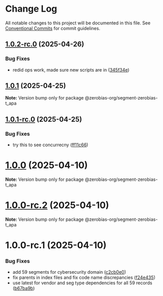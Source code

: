 # Change Log

All notable changes to this project will be documented in this file.
See [Conventional Commits](https://conventionalcommits.org) for commit guidelines.

## [1.0.2-rc.0](https://github.com/zerobias-org/segment/compare/@zerobias-org/segment-zerobias-t_apa@1.0.1...@zerobias-org/segment-zerobias-t_apa@1.0.2-rc.0) (2025-04-26)


### Bug Fixes

* redid ops work, made sure new scripts are in ([345f34e](https://github.com/zerobias-org/segment/commit/345f34ec926029dc141943b3e321676adb4a2888))





## [1.0.1](https://github.com/zerobias-org/segment/compare/@zerobias-org/segment-zerobias-t_apa@1.0.1-rc.0...@zerobias-org/segment-zerobias-t_apa@1.0.1) (2025-04-25)

**Note:** Version bump only for package @zerobias-org/segment-zerobias-t_apa





## [1.0.1-rc.0](https://github.com/zerobias-org/segment/compare/@zerobias-org/segment-zerobias-t_apa@1.0.0...@zerobias-org/segment-zerobias-t_apa@1.0.1-rc.0) (2025-04-25)


### Bug Fixes

* try this to see concurrecny ([ff11c66](https://github.com/zerobias-org/segment/commit/ff11c66d67cb9f185098fd640d4139178d29ae22))





# [1.0.0](https://github.com/zerobias-org/segment/compare/@zerobias-org/segment-zerobias-t_apa@1.0.0-rc.2...@zerobias-org/segment-zerobias-t_apa@1.0.0) (2025-04-10)

**Note:** Version bump only for package @zerobias-org/segment-zerobias-t_apa





# [1.0.0-rc.2](https://github.com/zerobias-org/segment/compare/@zerobias-org/segment-zerobias-t_apa@1.0.0-rc.1...@zerobias-org/segment-zerobias-t_apa@1.0.0-rc.2) (2025-04-10)

**Note:** Version bump only for package @zerobias-org/segment-zerobias-t_apa





# 1.0.0-rc.1 (2025-04-10)


### Bug Fixes

* add 59 segments for cybersecurity domain ([c2cb0e0](https://github.com/zerobias-org/segment/commit/c2cb0e0c1f1eabb51d7f5a6ae6db98c1516fcdbe))
* fix parents in index files and fix code name discrepancies ([f24e435](https://github.com/zerobias-org/segment/commit/f24e4352453caaa05074cc6bb66ee8ed21a4f11d))
* use latest for vendor and seg type dependencies for all 59 records ([b67ba9b](https://github.com/zerobias-org/segment/commit/b67ba9bed7a90fad3b084161ebc603b5b35214b8))
